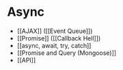 # Async
- [[AJAX]] ([[Event Queue]])
- [[Promise]] ([[Callback Hell]])
- [[async, await, try, catch]]
- [[Promise and Query (Mongoose)]]
- [[API]]